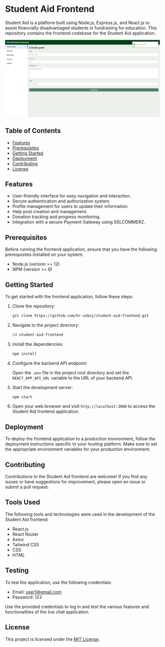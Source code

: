 # Student Aid Frontend

Student Aid is a platform built using Node.js, Express.js, and React.js to assist financially disadvantaged students in fundraising for education. This repository contains the frontend codebase for the Student Aid application.

![Student Aid Screenshot](screenshots/screenshot.jpeg)

## Table of Contents

- [Features](#features)
- [Prerequisites](#prerequisites)
- [Getting Started](#getting-started)
- [Deployment](#deployment)
- [Contributing](#contributing)
- [License](#license)

## Features

- User-friendly interface for easy navigation and interaction.
- Secure authentication and authorization system.
- Profile management for users to update their information.
- Help post creation and management.
- Donation tracking and progress monitoring.
- Integration with a secure Payment Gateway using SSLCOMMERZ.

## Prerequisites

Before running the frontend application, ensure that you have the following prerequisites installed on your system:

- Node.js (version >= 12)
- NPM (version >= 6)

## Getting Started

To get started with the frontend application, follow these steps:

1. Clone the repository:

   ```bash
   git clone https://github.com/hr-sobuj/student-aid-frontend.git
   ```

2. Navigate to the project directory:

   ```bash
   cd student-aid-frontend
   ```

3. Install the dependencies:

   ```bash
   npm install
   ```

4. Configure the backend API endpoint:

   Open the `.env` file in the project root directory and set the `REACT_APP_API_URL` variable to the URL of your backend API.

5. Start the development server:

   ```bash
   npm start
   ```

6. Open your web browser and visit `http://localhost:3000` to access the Student Aid frontend application.

## Deployment

To deploy the frontend application to a production environment, follow the deployment instructions specific to your hosting platform. Make sure to set the appropriate environment variables for your production environment.

## Contributing

Contributions to the Student Aid frontend are welcome! If you find any issues or have suggestions for improvement, please open an issue or submit a pull request.

## Tools Used

The following tools and technologies were used in the development of the Student Aid frontend:

- React.js
- React Router
- Axios
- Tailwind CSS
- CSS
- HTML

## Testing

To test the application, use the following credentials:

- Email: user1@gmail.com
- Password: 123

Use the provided credentials to log in and test the various features and functionalities of the live chat application.

## License

This project is licensed under the [MIT License](LICENSE).
